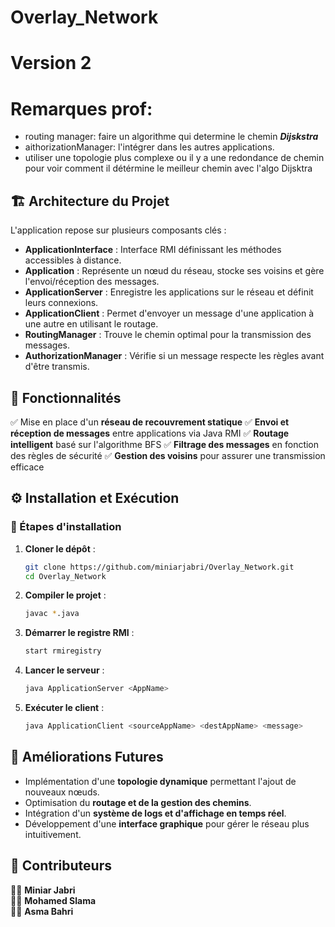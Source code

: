 # Overlay_Network
# Version 2
# Remarques prof: 
- routing manager: faire un algorithme qui determine le chemin ***Dijskstra***
- aithorizationManager: l'intégrer dans les autres applications.
- utiliser une topologie plus complexe ou il y a une redondance de chemin pour voir comment il détérmine le meilleur chemin avec l'algo Dijsktra

## 🏗️ Architecture du Projet
L'application repose sur plusieurs composants clés :

- **ApplicationInterface** : Interface RMI définissant les méthodes accessibles à distance.
- **Application** : Représente un nœud du réseau, stocke ses voisins et gère l'envoi/réception des messages.
- **ApplicationServer** : Enregistre les applications sur le réseau et définit leurs connexions.
- **ApplicationClient** : Permet d'envoyer un message d'une application à une autre en utilisant le routage.
- **RoutingManager** : Trouve le chemin optimal pour la transmission des messages.
- **AuthorizationManager** : Vérifie si un message respecte les règles avant d'être transmis.

## 📜 Fonctionnalités
✅ Mise en place d'un **réseau de recouvrement statique**
✅ **Envoi et réception de messages** entre applications via Java RMI
✅ **Routage intelligent** basé sur l'algorithme BFS
✅ **Filtrage des messages** en fonction des règles de sécurité
✅ **Gestion des voisins** pour assurer une transmission efficace

## ⚙️ Installation et Exécution

### 🚀 Étapes d'installation
1. **Cloner le dépôt** :
   ```bash
   git clone https://github.com/miniarjabri/Overlay_Network.git
   cd Overlay_Network
   ```
2. **Compiler le projet** :
   ```bash
   javac *.java
   ```
3. **Démarrer le registre RMI** :
   ```bash
   start rmiregistry
   ```
4. **Lancer le serveur** :
   ```bash
   java ApplicationServer <AppName>
   ```
5. **Exécuter le client** :
   ```bash
   java ApplicationClient <sourceAppName> <destAppName> <message>
   ```

## 🚀 Améliorations Futures
- Implémentation d'une **topologie dynamique** permettant l'ajout de nouveaux nœuds.
- Optimisation du **routage et de la gestion des chemins**.
- Intégration d'un **système de logs et d'affichage en temps réel**.
- Développement d'une **interface graphique** pour gérer le réseau plus intuitivement.

## 🤝 Contributeurs
👩‍💻 **Miniar Jabri**  
👨‍💻 **Mohamed Slama**  
👩‍💻 **Asma Bahri**  

